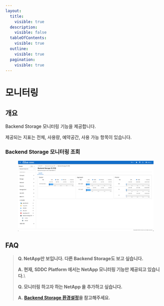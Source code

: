 ```yaml
---
layout:
  title:
    visible: true
  description:
    visible: false
  tableOfContents:
    visible: true
  outline:
    visible: true
  pagination:
    visible: true
---
```


# 모니터링

## 개요

Backend Storage 모니터링 기능을 제공합니다.

제공되는 지표는 전체, 사용량, 예약공간, 사용 가능 항목이 있습니다.

### Backend Storage 모니터링 조회

<figure><img src="../../.gitbook/assets/image (617).png" alt=""><figcaption></figcaption></figure>

## FAQ

> **Q. NetApp만 보입니다. 다른 Backend Storage도 보고 싶습니다.**
>
> **A. 현재, SDDC Platform 에서는 NetApp 모니터링 기능만 제공되고 있습니다.**\
>
>
> **Q. 모니터링 하고자 하는 NetApp 을 추가하고 싶습니다.**
>
> **A.** [**Backend Storage 환경설정**](undefined-1.md)**을 참고해주세요.**
